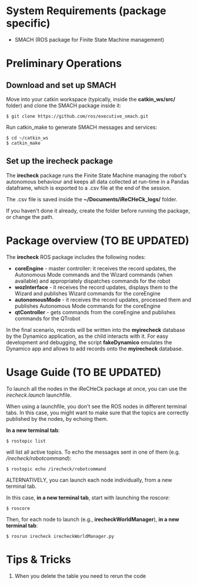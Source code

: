 # System Requirements (package specific)

* SMACH (ROS package for Finite State Machine management)

# Preliminary Operations

## Download and set up SMACH
Move into your catkin workspace (typically, inside the **catkin_ws/src/** folder) and clone the SMACH package inside it:
```
$ git clone https://github.com/ros/executive_smach.git 
```
Run catkin_make to generate SMACH messages and services:
```
$ cd ~/catkin_ws
$ catkin_make
```

## Set up the irecheck package
The **irecheck** package runs the Finite State Machine managing the robot's autonomous behaviour and keeps all data collected at run-time in a Pandas dataframe, which is exported to a .csv file at the end of the session.

The .csv file is saved inside the **~/Documents/iReCHeCk_logs/** folder.

If you haven't done it already, create the folder before running the package, or change the path.

# Package overview (TO BE UPDATED)
The **irecheck** ROS package includes the following nodes:
* **coreEngine** - master controller: it receives the record updates, the Autonomous Mode commands and the Wizard commands (when available) and appropriately dispatches commands for the robot
* **wozInterface** - it receives the record updates, displays them to the Wizard and publishes Wizard commands for the coreEngine
* **autonomousMode** - it receives the record updates, processed them and publishes Autonomous Mode commands for the coreEngine
* **qtController** - gets commands from the coreEngine and publishes commands for the QTrobot

In the final scenario, records will be written into the **myirecheck** database by the Dynamico application, as the child interacts with it.
For easy development and debugging, the script **fakeDynamico** emulates the Dynamico app and allows to add records onto the **myirecheck** database.

# Usage Guide (TO BE UPDATED)
To launch all the nodes in the iReCHeCk package at once, you can use the *irecheck.launch* launchfile.

When using a launchfile, you don't see the ROS nodes in different terminal tabs.
In this case, you might want to make sure that the topics are correctly published by the nodes, by echoing them.

**In a new terminal tab**:
```
$ rostopic list
```
will list all active topics. To echo the messages sent in one of them (e.g. */irecheck/robotcommand*):
```
$ rostopic echo /irecheck/robotcommand
```

ALTERNATIVELY, you can launch each node individually, from a new terminal tab.

In this case, **in a new terminal tab**, start with launching the *roscore*:
```
$ roscore
```

Then, for each node to launch (e.g., **irecheckWorldManager**), **in a new terminal tab**:
```
$ rosrun irecheck irecheckWorldManager.py
```

# Tips & Tricks

1. When you delete the table you need to rerun the code